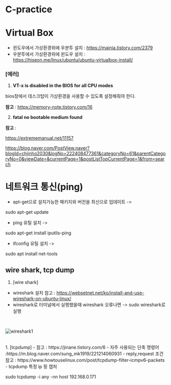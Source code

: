 # C-practice

# Virtual Box

- 윈도우에서 가상환경위에 우분투 설치 : https://mainia.tistory.com/2379
- 우분투에서 가상환경위에 윈도우 설치 : https://hiseon.me/linux/ubuntu/ubuntu-virtualbox-install/

### [에러]

1. **VT-x is disabled in the BIOS for all CPU modes**

bios창에서 데스크탑이 가상환경을 사용할 수 있도록 설정해줘야 한다.

**참고** : https://memory-note.tistory.com/16

2. **fatal no bootable medium found**

**참고** : 

https://extrememanual.net/11157

https://blog.naver.com/PostView.naver?blogId=chjinho2030&logNo=222408477361&categoryNo=61&parentCategoryNo=0&viewDate=&currentPage=1&postListTopCurrentPage=1&from=search

# 네트워크 통신(ping)

- apt-get으로 설치가능한 패키지와 버전을 최신으로 업데이트 ->

sudo apt-get update

- ping 유틸 설치 ->

sudo apt-get install iputils-ping

- ifconfig 유틸 설치 ->

sudo apt install net-tools

## wire shark, tcp dump

1. [wire shark]
- wireshark 설치 참고 : https://websetnet.net/ko/install-and-use-wireshark-on-ubuntu-linux/
- wireshark로 터미널에서 실행했을때 wireshark 오류나면 -> sudo wireshark로 실행
<br>

![wireshark1](https://user-images.githubusercontent.com/60745844/182393598-e2512d33-fc70-447f-bdb2-318578ad8d0f.png)

<br>
1. [tcpdump]
- 참고 : https://jinane.tistory.com/6
- 자주 사용되는 단축 명령어 :https://m.blog.naver.com/sung_mk1919/221214060931
- reply,request 조건 참고 : https://www.howtouselinux.com/post/tcpdump-filter-icmpv6-packets
- tcpdump 특정 ip 핑 캡처

sudo tcpdump -i any -nn host 192.168.0.171